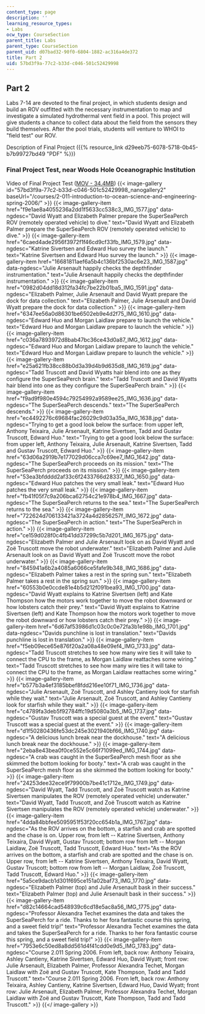 ```yaml
---
content_type: page
description: ''
learning_resource_types:
- Labs
ocw_type: CourseSection
parent_title: Labs
parent_type: CourseSection
parent_uid: d07bad32-90f0-6804-1882-ac316a4de372
title: Part 2
uid: 57bd3f9a-77c2-b33d-c046-501c52429998
---
```


Part 2
------

Labs 7-14 are devoted to the final project, in which students design and build an ROV outfitted with the necessary instrumentation to map and investigate a simulated hydrothermal vent field in a pool. This project will give students a chance to collect data about the field from the sensors they build themselves. After the pool trials, students will venture to WHOI to "field test" our ROV.

Description of Final Project ({{% resource_link d29eeb75-6078-5718-0b45-b7b99727bd49 "PDF" %}})

### Final Project Test, near Woods Hole Oceanographic Institution

Video of Final Project Test ([MOV - 34.4MB](/ans7870/2/2.011/s06/labs/whoi_test.mov))
{{< image-gallery id="57bd3f9a-77c2-b33d-c046-501c52429998_nanogallery2" baseUrl="/courses/2-011-introduction-to-ocean-science-and-engineering-spring-2006/" >}}
{{< image-gallery-item href="f9e1ae8a4055236a2dd1f5633cc538c3_IMG_1577.jpg" data-ngdesc="David Wyatt and Elizabeth Palmer prepare the SuperSeaPerch ROV (remotely operated vehicle) to dive." text="David Wyatt and Elizabeth Palmer prepare the SuperSeaPerch ROV (remotely operated vehicle) to dive." >}}
{{< image-gallery-item href="6caed4ade2956f3972f1f46cd9cf33fb_IMG_1579.jpg" data-ngdesc="Katrine Sivertsen and Edward Huo survey the launch." text="Katrine Sivertsen and Edward Huo survey the launch." >}}
{{< image-gallery-item href="16681811aef6a5b4c136bf2530ac6e23_IMG_1587.jpg" data-ngdesc="Julie Arsenault happily checks the depthfinder instrumentation." text="Julie Arsenault happily checks the depthfinder instrumentation." >}}
{{< image-gallery-item href="0982d04dd18d312fa34fc7be22b01ba5_IMG_1591.jpg" data-ngdesc="Elizabeth Palmer, Julie Arsenault and David Wyatt prepare the dock for data collection." text="Elizabeth Palmer, Julie Arsenault and David Wyatt prepare the dock for data collection." >}}
{{< image-gallery-item href="6347ee56a0d86301be6502eb9e4d2f75_IMG_1610.jpg" data-ngdesc="Edward Huo and Morgan Laidlaw prepare to launch the vehicle." text="Edward Huo and Morgan Laidlaw prepare to launch the vehicle." >}}
{{< image-gallery-item href="c036a7893972d8bab47bc36ce43d0a87_IMG_1612.jpg" data-ngdesc="Edward Huo and Morgan Laidlaw prepare to launch the vehicle." text="Edward Huo and Morgan Laidlaw prepare to launch the vehicle." >}}
{{< image-gallery-item href="e25a621fb38cc88b0d3a39d4b9d635d8_IMG_1619.jpg" data-ngdesc="Tadd Truscott and David Wyatts hair blend into one as they configure the SuperSeaPerch brain." text="Tadd Truscott and David Wyatts hair blend into one as they configure the SuperSeaPerch brain." >}}
{{< image-gallery-item href="f9ad9f980e4594c79254992a9589ee25_IMG_1636.jpg" data-ngdesc="The SuperSeaPerch descends." text="The SuperSeaPerch descends." >}}
{{< image-gallery-item href="ec4492276c69684fac26029c9d03a35a_IMG_1638.jpg" data-ngdesc="Trying to get a good look below the surface: from upper left, Anthony Teixaira, Julie Arsenault, Katrine Sivertsen, Tadd and Gustav Truscott, Edward Huo." text="Trying to get a good look below the surface: from upper left, Anthony Teixaira, Julie Arsenault, Katrine Sivertsen, Tadd and Gustav Truscott, Edward Huo." >}}
{{< image-gallery-item href="63d06a2919b7e177029d06cca7c69ee7_IMG_1642.jpg" data-ngdesc="The SuperSeaPerch proceeds on its mission." text="The SuperSeaPerch proceeds on its mission." >}}
{{< image-gallery-item href="53ea3bfdddd2af33c6f2433766d28337_IMG_1650.jpg" data-ngdesc="Edward Huo patches the very small leak." text="Edward Huo patches the very small leak." >}}
{{< image-gallery-item href="fb41f05f7c9a206bca62754c21e978b4_IMG_1667.jpg" data-ngdesc="The SuperSeaPerch returns to the sea." text="The SuperSeaPerch returns to the sea." >}}
{{< image-gallery-item href="722624d706133421a3724a4d2856257f_IMG_1672.jpg" data-ngdesc="The SuperSeaPerch in action." text="The SuperSeaPerch in action." >}}
{{< image-gallery-item href="ce159d028f0c4fb41dd37299c5b7d201_IMG_1675.jpg" data-ngdesc="Elizabeth Palmer and Julie Arsenault look on as David Wyatt and Zoë Truscott move the robot underwater." text="Elizabeth Palmer and Julie Arsenault look on as David Wyatt and Zoë Truscott move the robot underwater." >}}
{{< image-gallery-item href="845941a6b2a4085a6066ce5fafe9b348_IMG_1686.jpg" data-ngdesc="Elizabeth Palmer takes a rest in the spring sun." text="Elizabeth Palmer takes a rest in the spring sun." >}}
{{< image-gallery-item href="60553b0e0ccde81e4b5d212f091bea93_IMG_1700.jpg" data-ngdesc="David Wyatt explains to Katrine Sivertsen (left) and Kate Thompson how the motors work together to move the robot downward or how lobsters catch their prey." text="David Wyatt explains to Katrine Sivertsen (left) and Kate Thompson how the motors work together to move the robot downward or how lobsters catch their prey." >}}
{{< image-gallery-item href="6d67af53986d1c03c0c0e72fa3b1e98b_IMG_1701.jpg" data-ngdesc="Davids punchline is lost in translation." text="Davids punchline is lost in translation." >}}
{{< image-gallery-item href="f5eb09ece65e876f20a2a08a48e09ef4_IMG_1733.jpg" data-ngdesc="Tadd Truscott stretches to see how many wire ties it will take to connect the CPU to the frame, as Morgan Laidlaw reattaches some wiring." text="Tadd Truscott stretches to see how many wire ties it will take to connect the CPU to the frame, as Morgan Laidlaw reattaches some wiring." >}}
{{< image-gallery-item href="b577b3a4ef3185bbef8fdd216ee10f71_IMG_1736.jpg" data-ngdesc="Julie Arsenault, Zoë Truscott, and Ashley Cantieny look for starfish while they wait." text="Julie Arsenault, Zoë Truscott, and Ashley Cantieny look for starfish while they wait." >}}
{{< image-gallery-item href="c4789fa3deb5f92784ffc19d5080a3b5_IMG_1737.jpg" data-ngdesc="Gustav Truscott was a special guest at the event." text="Gustav Truscott was a special guest at the event." >}}
{{< image-gallery-item href="d1f50280436fe53dc245e3021940bf66_IMG_1740.jpg" data-ngdesc="A delicious lunch break near the dockhouse." text="A delicious lunch break near the dockhouse." >}}
{{< image-gallery-item href="2eba8e43bea0f0ce552e5c66f71099ed_IMG_1744.jpg" data-ngdesc="A crab was caught in the SuperSeaPerch mesh floor as she skimmed the bottom looking for booty." text="A crab was caught in the SuperSeaPerch mesh floor as she skimmed the bottom looking for booty." >}}
{{< image-gallery-item href="24253dee32ece9f79900b7be41c1712e_IMG_1749.jpg" data-ngdesc="David Wyatt, Tadd Truscott, and Zoë Truscott watch as Katrine Sivertsen manipulates the ROV (remotely operated vehicle) underwater." text="David Wyatt, Tadd Truscott, and Zoë Truscott watch as Katrine Sivertsen manipulates the ROV (remotely operated vehicle) underwater." >}}
{{< image-gallery-item href="4dda84bbfee5095951f53f20cc654b1a_IMG_1767.jpg" data-ngdesc="As the ROV arrives on the bottom, a starfish and crab are spotted and the chase is on. Upper row, from left -- Katrine Sivertsen, Anthony Teixaira, David Wyatt, Gustav Truscott; bottom row from left -- Morgan Laidlaw, Zoë Truscott, Tadd Truscott, Edward Huo." text="As the ROV arrives on the bottom, a starfish and crab are spotted and the chase is on. Upper row, from left -- Katrine Sivertsen, Anthony Teixaira, David Wyatt, Gustav Truscott; bottom row from left -- Morgan Laidlaw, Zoë Truscott, Tadd Truscott, Edward Huo." >}}
{{< image-gallery-item href="5a5ce9dacb1d301f695ce151a02baf73_IMG_1770.jpg" data-ngdesc="Elizabeth Palmer (top) and Julie Arsenault bask in their success." text="Elizabeth Palmer (top) and Julie Arsenault bask in their success." >}}
{{< image-gallery-item href="d82c14664cad548939c6cd18e5ac8a56_IMG_1775.jpg" data-ngdesc="Professor Alexandra Techet examines the data and takes the SuperSeaPerch for a ride. Thanks to her fora fantastic course this spring, and a sweet field trip!" text="Professor Alexandra Techet examines the data and takes the SuperSeaPerch for a ride. Thanks to her fora fantastic course this spring, and a sweet field trip!" >}}
{{< image-gallery-item href="7953e6c50ed8a8dd561d4f41cdd0e9d5_IMG_1783.jpg" data-ngdesc="Course 2.011 Spring 2006. From left, back row: Anthony Teixaira, Ashley Cantieny, Katrine Sivertsen, Edward Huo, David Wyatt; front row: Julie Arsenault, Elizabeth Palmer, Professor Alexandra Techet, Morgan Laidlaw with Zoë and Gustav Truscott, Kate Thompson, Tadd and Tadd Truscott." text="Course 2.011 Spring 2006. From left, back row: Anthony Teixaira, Ashley Cantieny, Katrine Sivertsen, Edward Huo, David Wyatt; front row: Julie Arsenault, Elizabeth Palmer, Professor Alexandra Techet, Morgan Laidlaw with Zoë and Gustav Truscott, Kate Thompson, Tadd and Tadd Truscott." >}}
{{</ image-gallery >}}